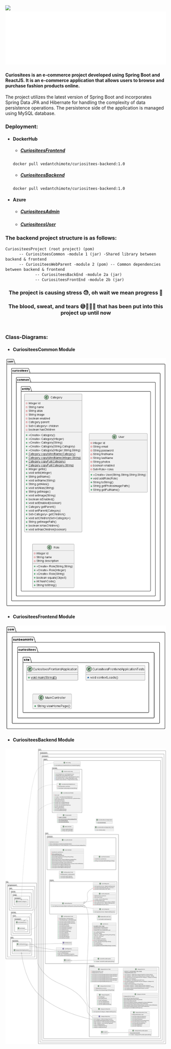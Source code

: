 <img src="https://wakatime.com/badge/user/7468211e-4fb5-451d-95a8-2d5d4f898776/project/3478e0ab-5e08-4854-b4eb-bd04e8ccb451.svg" />
<img src="https://raw.githubusercontent.com/vedantchimote/Curiositees/main/curiositees-resources/curiositees-logo/CuriositeesTransGif-Crop.gif" />

<h4>
Curiositees is an e-commerce project developed using Spring Boot and ReactJS. It is an e-commerce application that allows users to browse and purchase fashion products online.
</h4>

The project utilizes the latest version of Spring Boot and incorporates Spring Data JPA and Hibernate for handling the complexity of data persistence operations. The persistence side of the application is managed using MySQL database.

### Deployment:

* #### DockerHub

  * ##### [CuriositeesFrontend](https://hub.docker.com/repository/docker/vedantchimote/curiositees-frontend/general)
  
  `docker pull vedantchimote/curiositees-backend:1.0 `
  
    * ##### [CuriositeesBackend](https://hub.docker.com/repository/docker/vedantchimote/curiositees-backend/general)

  `docker pull vedantchimote/curiositees-backend:1.0`

* #### Azure
    
    * ##### [CuriositeesAdmin](http://172.174.208.204:8090/CuriositeesAdmin/login)

    * ##### [CuriositeesUser](http://172.174.208.204:8090/CuriositeesAdmin/login)

### The backend project structure is as follows:

```
CuriositeesProject (root project) (pom)
      -- CuriositeesCommon -module 1 (jar) -Shared library between backend & frontend 
      -- CuriositeesWebParent -module 2 (pom) -- Common dependencies between backend & frontend 
             -- CuriositeesBackEnd -module 2a (jar) 
             -- CuriositeesFrontEnd -module 2b (jar)
```

<h3 align="center">
The project is causing stress 😓, oh wait we mean progress 🚀
</h3>

<h3 align="center">
The blood, sweat, and tears 😅💪🏽💦 that has been put into this project up until now
</h3>
<br>

### Class-Diagrams:

* #### CuriositeesCommon Module

<img src="https://raw.githubusercontent.com/vedantchimote/Curiositees/main/curiositees-diagrams/class-diagrams/v2/CuriositeesCommon/CuriositeesCommon.png" />

* #### CuriositeesFrontend Module

<img src="https://raw.githubusercontent.com/vedantchimote/Curiositees/main/curiositees-diagrams/class-diagrams/v2/CuriositeesFrontend/CuriositeesFrontend.png" />

* #### CuriositeesBackend Module

<img src="https://raw.githubusercontent.com/vedantchimote/Curiositees/main/curiositees-diagrams/class-diagrams/v2/CuriositeesBackend/CuriositeesBackend.png" />

